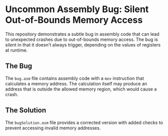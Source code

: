 # Uncommon Assembly Bug: Silent Out-of-Bounds Memory Access

This repository demonstrates a subtle bug in assembly code that can lead to unexpected crashes due to out-of-bounds memory access. The bug is silent in that it doesn't always trigger, depending on the values of registers at runtime.

## The Bug

The `bug.asm` file contains assembly code with a `mov` instruction that calculates a memory address.  The calculation itself may produce an address that is outside the allowed memory region, which would cause a crash.

## The Solution

The `bugSolution.asm` file provides a corrected version with added checks to prevent accessing invalid memory addresses.